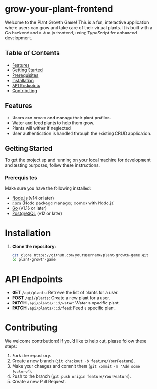 # grow-your-plant-frontend

Welcome to the Plant Growth Game! This is a fun, interactive application where users can grow and take care of their virtual plants. It is built with a Go backend and a Vue.js frontend, using TypeScript for enhanced development.

## Table of Contents

- [Features](#features)
- [Getting Started](#getting-started)
- [Prerequisites](#prerequisites)
- [Installation](#installation)
- [API Endpoints](#api-endpoints)
- [Contributing](#contributing)

## Features

- Users can create and manage their plant profiles.
- Water and feed plants to help them grow.
- Plants will wither if neglected.
- User authentication is handled through the existing CRUD application.

## Getting Started

To get the project up and running on your local machine for development and testing purposes, follow these instructions.

### Prerequisites

Make sure you have the following installed:

- [Node.js](https://nodejs.org/) (v14 or later)
- [npm](https://www.npmjs.com/) (Node package manager, comes with Node.js)
- [Go](https://golang.org/dl/) (v1.16 or later)
- [PostgreSQL](https://www.postgresql.org/download/) (v12 or later)

# Installation

1. **Clone the repository:**

   ```bash
   git clone https://github.com/yourusername/plant-growth-game.git
   cd plant-growth-game

# API Endpoints

- **GET** `/api/plants`: Retrieve the list of plants for a user.
- **POST** `/api/plants`: Create a new plant for a user.
- **PATCH** `/api/plants/:id/water`: Water a specific plant.
- **PATCH** `/api/plants/:id/feed`: Feed a specific plant.

# Contributing

We welcome contributions! If you’d like to help out, please follow these steps:

1. Fork the repository.
2. Create a new branch (`git checkout -b feature/YourFeature`).
3. Make your changes and commit them (`git commit -m 'Add some feature'`).
4. Push to the branch (`git push origin feature/YourFeature`).
5. Create a new Pull Request.

